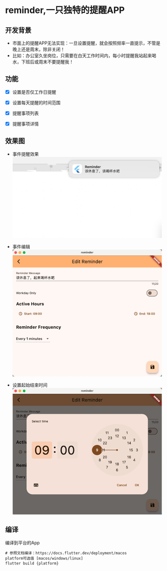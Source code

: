 # reminder,一只独特的提醒APP

## 开发背景
  - 市面上的提醒APP无法实现：一旦设置提醒，就会按照频率一直提示，不管是晚上还是周末，除非关闭！
  - 比如：办公室久坐岗位，只需要在白天工作时间内，每小时提醒我站起来喝水，下班后或周末不要提醒我！


## 功能
- [x] 设置是否仅工作日提醒
- [x] 设置每天提醒的时间范围 
- [x] 提醒事项列表
- [x] 提醒事项详情
 

## 效果图
- 事件提醒效果
![事件提醒效果](images/事件提醒效果.png)

- 事件编辑    
![事件编辑](images/事件编辑.png)

- 设置起始结束时间  
![设置起始结束时间](images/设置起始结束时间.png)


## 编译
编译到平台的App 
```
# 参照文档编译：https://docs.flutter.dev/deployment/macos
platform可选值 [macos/windows/linux]
flutter build {platform}
```

